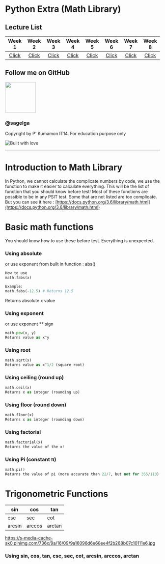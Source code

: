 # Python Extra (Math Library)

## Lecture List

|Week 1|Week 2|Week 3|Week 4|Week 5|Week 6|Week 7|Week 8|
|:-:|:-:|:-:|:-:|:-:|:-:|:-:|:-:|
|[Click](https://github.com/sagelga/PreProgramming-60/blob/master/Lecture%20Cheat%20Sheet/Week%201%20-%20IO.md)|[Click](https://github.com/sagelga/PreProgramming-60/blob/master/Lecture%20Cheat%20Sheet/Week%202%20-%20Functions.md)|[Click](https://github.com/sagelga/PreProgramming-60/blob/master/Lecture%20Cheat%20Sheet/Week%203%20-%20Strings.md)|[Click](https://github.com/sagelga/PreProgramming-60/blob/master/Lecture%20Cheat%20Sheet/Week%204%20-%20Condition.md)|[Click](https://github.com/sagelga/PreProgramming-60/blob/master/Lecture%20Cheat%20Sheet/Week%205%20-%20Loops.md)|[Click](https://github.com/sagelga/PreProgramming-60/blob/master/Lecture%20Cheat%20Sheet/Week%206%20-%20Lists%20%2B%20Tuples.md)|[Click](https://github.com/sagelga/PreProgramming-60/blob/master/Lecture%20Cheat%20Sheet/Week%207%20-%20Dictionary.md)|[Click](https://github.com/sagelga/PreProgramming-60/blob/master/Lecture%20Cheat%20Sheet/Week%208%20-%20Recursion.md)|

## Follow me on GitHub
<a href="https://github.com/sagelga"><img src="https://avatars0.githubusercontent.com/u/13056824" width="100px"></a>    
### @sagelga

Copyright by P' Kumamon IT14.
For education purpose only

![Built with love](http://forthebadge.com/images/badges/built-with-love.svg)

----------

# Introduction to Math Library

In Python, we cannot calculate the complicate numbers by code, we use the function to make it easier to calculate everything. This will be the list of function that you should know before test!
Most of these functions are possible to be in any PSIT test. Some that are not listed are too complicate. But you can see it here : [https://docs.python.org/3.6/library/math.html](https://docs.python.org/3.6/library/math.html)


# Basic math functions
You should know how to use these before test. Everything is unexpected.

### Using absolute
or use exponent from built in function : abs()
```python
How to use
math.fabs(x)

Example:
math.fabs(-12.5) # Returns 12.5
```
Returns absolute x value

### Using exponent
or use exponent ** sign
```python
math.pow(x, y)
Returns value as x^y
```

### Using root
```python
math.sqrt(x)
Returns value as x^1/2 (square root)
```
### Using ceiling (round up)
```python
math.ceil(x)
Returns x as integer (rounding up)
```

### Using floor (round down)
```python
math.floor(x)
Returns x as integer (rounding down)
```

### Using factorial
```python
math.factorial(x)
Returns the value of the x!
```

### Using Pi (constant π)
```python
math.pi()
Returns the value of pi (more accurate than 22/7, but not for 355/113)
```

# Trigonometric Functions
| sin    | cos    | tan    |
| ------ | ------ | ------ |
| csc    | sec    | cot    |
| arcsin | arccos | arctan |

https://s-media-cache-ak0.pinimg.com/736x/9a/16/09/9a16096d6e68ee4f2b268b07c10111e6.jpg


### Using sin, cos, tan, csc, sec, cot, arcsin, arccos, arctan
